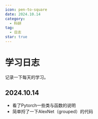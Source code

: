 ```yaml
---
icon: pen-to-square
date: 2024.10.14
category:
  - 科研
tag:
  - 日志
star: true
---
```


# 学习日志

记录一下每天的学习。

<!-- more -->

## 2024.10.14
- 看了Pytorch一些类与函数的说明
- 简单捋了一下AlexNet（grouped）的代码
